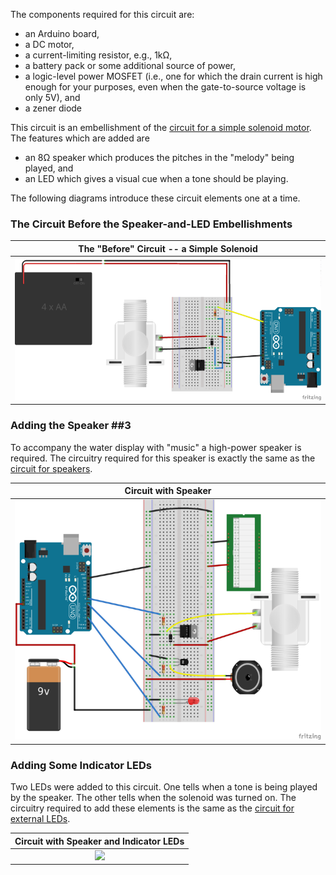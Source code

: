 The components required for this circuit are:

* an Arduino board,
* a DC motor,
* a current-limiting resistor, e.g., 1kΩ,
* a battery pack or some additional source of power, 
* a logic-level power MOSFET (i.e., one for which the drain current is high enough
for your purposes, even when the gate-to-source voltage is only 5V), and
* a zener diode

This circuit is an embellishment of the 
[circuit for a simple solenoid motor](../../5-Motors/5d-Solenoids/circuit.html). 
The features which are added are 

* an 8Ω speaker which produces the pitches in the "melody" being played, and
* an LED which gives a visual cue when a tone should be playing.

The following diagrams introduce these circuit elements one at a time.

### The Circuit Before the Speaker-and-LED Embellishments ###

| The "Before" Circuit -- a Simple Solenoid |
|:-----------------------------------------:|
| ![](images/solenoid_w_all_bb.png)     |

### Adding the Speaker ##3

To accompany the water display with "music" a high-power speaker is required.
The circuitry required for this speaker is exactly the same as the
[circuit for speakers](../../4-Sound/4d-speakers/circuit.html). 

| Circuit with Speaker                     |
|:----------------------------------------:|
| ![](images/solenoid_w_speaker_bb.png)|

### Adding Some Indicator LEDs ###

Two LEDs were added to this circuit.  One tells when a tone is being played by
the speaker.  The other tells when the solenoid was turned on.  The circuitry
required to add these elements is the same as the
[circuit for external LEDs](../../1-LED/1c-SeveralLEDs/circuit.html).

| Circuit with Speaker and Indicator LEDs       |
|:---------------------------------------------:|
| ![](images/solenoid_w_speaker_leds_bb.png)|
